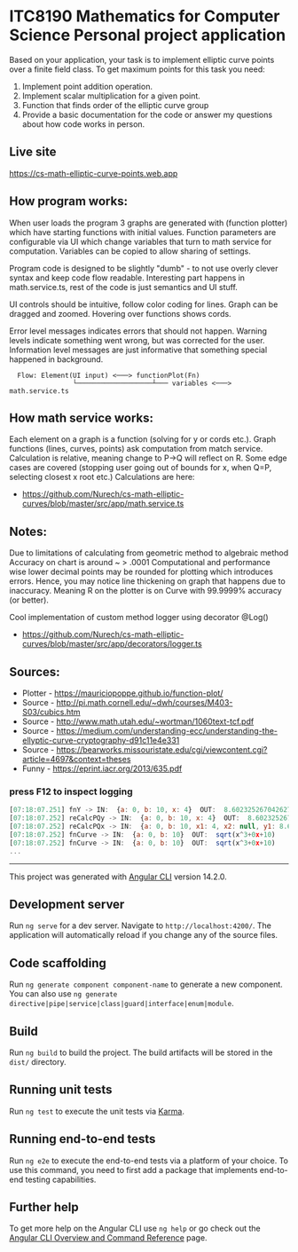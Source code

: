 # ITC8190 Mathematics for Computer Science Personal project application

Based on your application, your task is to implement elliptic curve points over a finite field class. To get maximum points for this task you need:
1. Implement point addition operation.
2. Implement scalar multiplication for a given point.
3. Function that finds order of the elliptic curve group
4. Provide a basic documentation for the code or answer my questions about how code works in person.

## Live site

https://cs-math-elliptic-curve-points.web.app

## How program works:

When user loads the program 3 graphs are generated with (function plotter) which
have starting functions with initial values. Function parameters are configurable
via UI which change variables that turn to math service for computation. Variables can be copied to allow sharing of settings.

Program code is designed to be slightly "dumb" - to not use overly clever
syntax and keep code flow readable. Interesting part happens in math.service.ts,
rest of the code is just semantics and UI stuff.

UI controls should be intuitive, follow color coding for lines.
Graph can be dragged and zoomed. Hovering over functions shows cords.

Error level messages indicates errors that should not happen.
Warning levels indicate something went wrong, but was corrected for the user.
Information level messages are just informative that something special happened in background.
```
  Flow: Element(UI input) <───> functionPlot(Fn)
                └───────────────────┴─── variables <───> math.service.ts
```
## How math service works:

Each element on a graph is a function (solving for y or cords etc.).
Graph functions (lines, curves, points) ask computation from match service.
Calculation is relative, meaning change to P->Q will reflect on R.
Some edge cases are covered (stopping user going out of bounds for x, when Q=P, selecting closest x root etc.)
Calculations are here: 
* https://github.com/Nurech/cs-math-elliptic-curves/blob/master/src/app/math.service.ts

## Notes:

Due to limitations of calculating from geometric method to algebraic method
Accuracy on chart is around ~ > .0001
Computational and performance wise lower decimal points may be rounded for plotting which introduces errors.
Hence, you may notice line thickening on graph that happens due to inaccuracy.
Meaning R on the plotter is on Curve with 99.9999% accuracy (or better).


Cool implementation of custom method logger using decorator @Log()
* https://github.com/Nurech/cs-math-elliptic-curves/blob/master/src/app/decorators/logger.ts

## Sources:

* Plotter - https://mauriciopoppe.github.io/function-plot/
* Source - http://pi.math.cornell.edu/~dwh/courses/M403-S03/cubics.htm
* Source - http://www.math.utah.edu/~wortman/1060text-tcf.pdf
* Source - https://medium.com/understanding-ecc/understanding-the-ellyptic-curve-cryptography-d91c11e4e331
* Source - https://bearworks.missouristate.edu/cgi/viewcontent.cgi?article=4697&context=theses
* Funny - https://eprint.iacr.org/2013/635.pdf




### press F12 to inspect logging
```javascript
[07:18:07.251] fnY -> IN:  {a: 0, b: 10, x: 4}  OUT:  8.602325267042627
[07:18:07.252] reCalcPQy -> IN:  {a: 0, b: 10, x: 4}  OUT:  8.602325267042627
[07:18:07.252] reCalcPQx -> IN:  {a: 0, b: 10, x1: 4, x2: null, y1: 8.602325267042627, …}  OUT:  4
[07:18:07.252] fnCurve -> IN:  {a: 0, b: 10}  OUT:  sqrt(x^3+0x+10)
[07:18:07.252] fnCurve -> IN:  {a: 0, b: 10}  OUT:  sqrt(x^3+0x+10)
...
```

_________________

This project was generated with [Angular CLI](https://github.com/angular/angular-cli) version 14.2.0.

## Development server

Run `ng serve` for a dev server. Navigate to `http://localhost:4200/`. The application will automatically reload if you change any of the source files.

## Code scaffolding

Run `ng generate component component-name` to generate a new component. You can also use `ng generate directive|pipe|service|class|guard|interface|enum|module`.

## Build

Run `ng build` to build the project. The build artifacts will be stored in the `dist/` directory.

## Running unit tests

Run `ng test` to execute the unit tests via [Karma](https://karma-runner.github.io).

## Running end-to-end tests

Run `ng e2e` to execute the end-to-end tests via a platform of your choice. To use this command, you need to first add a package that implements end-to-end testing capabilities.

## Further help

To get more help on the Angular CLI use `ng help` or go check out the [Angular CLI Overview and Command Reference](https://angular.io/cli) page.
